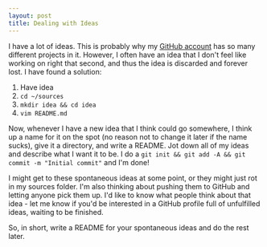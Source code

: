 ```yaml
---
layout: post
title: Dealing with Ideas
---
```


I have a lot of ideas. This is probably why my [GitHub account](https://github.com/SirCmpwn) has so many different
projects in it. However, I often have an idea that I don't feel like working on right that second, and thus the
idea is discarded and forever lost. I have found a solution:

1. Have idea
2. `cd ~/sources`
3. `mkdir idea && cd idea`
4. `vim README.md`

Now, whenever I have a new idea that I think could go somewhere, I think up a name for it on the spot (no reason not to
change it later if the name sucks), give it a directory, and write a README. Jot down all of my ideas and describe
what I want it to be. I do a `git init && git add -A && git commit -m "Initial commit"` and I'm done!

I might get to these spontaneous ideas at some point, or they might just rot in my sources folder. I'm also thinking
about pushing them to GitHub and letting anyone pick them up. I'd like to know what people think about that idea -
let me know if you'd be interested in a GitHub profile full of unfulfilled ideas, waiting to be finished.

So, in short, write a README for your spontaneous ideas and do the rest later.
